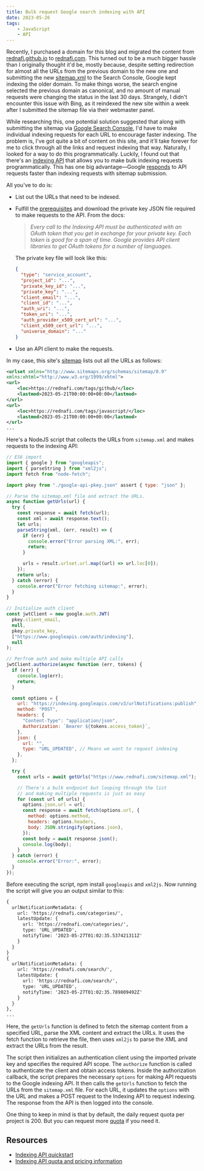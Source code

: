```yaml
---
title: Bulk request Google search indexing with API
date: 2023-05-26
tags:
    - JavaScript
    - API
---
```


Recently, I purchased a domain for this blog and migrated the content from
[rednafi.github.io][rednafi.com] to [rednafi.com]. This turned out to be a much bigger
hassle than I originally thought it'd be, mostly because, despite setting redirection
for almost all the URLs from the previous domain to the new one and submitting the new
[sitemap.xml] to the Search Console, Google kept indexing the older domain. To make
things worse, the search engine selected the previous domain as canonical, and no amount
of manual requests were changing the status in the last 30 days. Strangely, I didn't
encounter this issue with Bing, as it reindexed the new site within a week after I
submitted the sitemap file via their webmaster panel.

While researching this, one potential solution suggested that along with submitting the
sitemap via [Google Search Console][google-search-console], I'd have to make individual
indexing requests for each URL to encourage faster indexing. The problem is, I've got
quite a bit of content on this site, and it'll take forever for me to click through all
the links and request indexing that way. Naturally, I looked for a way to do this
programmatically. Luckily, I found out that there's an [indexing API][indexing-api]
that allows you to make bulk indexing requests programmatically. This has one big
advantage—Google [responds][api-submission] to API requests faster than indexing
requests with sitemap submission.

All you've to do is:

* List out the URLs that need to be indexed.
* Fulfill the [prerequisites][indexing-api] and download the private key JSON file
required to make requests to the API. From the docs:

    > *Every call to the Indexing API must be authenticated with an OAuth token that you
    get in exchange for your private key. Each token is good for a span of time. Google
    provides API client libraries to get OAuth tokens for a number of languages.*

    The private key file will look like this:
    ```json
    {
      "type": "service_account",
      "project_id": "...",
      "private_key_id": "...",
      "private_key": "...",
      "client_email": "...",
      "client_id": "...",
      "auth_uri": "...",
      "token_uri": "...",
      "auth_provider_x509_cert_url": "...",
      "client_x509_cert_url": "...",
      "universe_domain": "..."
    }
    ```

* Use an API client to make the requests.

In my case, this site's [sitemap][sitemap.xml] lists out all the URLs as follows:

```xml
<urlset xmlns="http://www.sitemaps.org/schemas/sitemap/0.9"
xmlns:xhtml="http://www.w3.org/1999/xhtml">
<url>
    <loc>https://rednafi.com/tags/github/</loc>
    <lastmod>2023-05-21T00:00:00+00:00</lastmod>
</url>
<url>
    <loc>https://rednafi.com/tags/javascript/</loc>
    <lastmod>2023-05-21T00:00:00+00:00</lastmod>
</url>
...
```

Here's a NodeJS script that collects the URLs from `sitemap.xml` and makes requests to
the indexing API:

```js
// ES6 import
import { google } from "googleapis";
import { parseString } from "xml2js";
import fetch from "node-fetch";

import pkey from "./google-api-pkey.json" assert { type: "json" };

// Parse the sitemap.xml file and extract the URLs.
async function getUrls(url) {
  try {
    const response = await fetch(url);
    const xml = await response.text();
    let urls;
    parseString(xml, (err, result) => {
      if (err) {
        console.error("Error parsing XML:", err);
        return;
      }

      urls = result.urlset.url.map((url) => url.loc[0]);
    });
    return urls;
  } catch (error) {
    console.error("Error fetching sitemap:", error);
  }
}

// Initialize auth client
const jwtClient = new google.auth.JWT(
  pkey.client_email,
  null,
  pkey.private_key,
  ["https://www.googleapis.com/auth/indexing"],
  null
);

// Perfrom auth and make multiple API calls
jwtClient.authorize(async function (err, tokens) {
  if (err) {
    console.log(err);
    return;
  }

  const options = {
    url: "https://indexing.googleapis.com/v3/urlNotifications:publish",
    method: "POST",
    headers: {
      "Content-Type": "application/json",
      Authorization: `Bearer ${tokens.access_token}`,
    },
    json: {
      url: "",
      type: "URL_UPDATED", // Means we want to request indexing
    },
  };

  try {
    const urls = await getUrls("https://www.rednafi.com/sitemap.xml");

    // There's a bulk endpoint but looping through the list
    // and making multiple requests is just as easy
    for (const url of urls) {
      options.json.url = url;
      const response = await fetch(options.url, {
        method: options.method,
        headers: options.headers,
        body: JSON.stringify(options.json),
      });
      const body = await response.json();
      console.log(body);
    }
  } catch (error) {
    console.error("Error:", error);
  }
});
```

Before executing the script, npm install `googleapis` and `xml2js`. Now running the
script will give you an output similar to this:

```txt
{
  urlNotificationMetadata: {
    url: 'https://rednafi.com/categories/',
    latestUpdate: {
      url: 'https://rednafi.com/categories/',
      type: 'URL_UPDATED',
      notifyTime: '2023-05-27T01:02:35.537421311Z'
    }
  }
}
{
  urlNotificationMetadata: {
    url: 'https://rednafi.com/search/',
    latestUpdate: {
      url: 'https://rednafi.com/search/',
      type: 'URL_UPDATED',
      notifyTime: '2023-05-27T01:02:35.789809492Z'
    }
  }
},
...
```

Here, the `getUrls` function is defined to fetch the sitemap content from a specified
URL, parse the XML content and extract the URLs. It uses the fetch function to retrieve
the file, then uses `xml2js` to parse the XML and extract the URLs from the result.

The script then initializes an authentication client using the imported private key and
specifies the required API scope. The `authorize` function is called to authenticate the
client and obtain access tokens. Inside the authorization callback, the script prepares
the necessary `options` for making API requests to the Google indexing API. It then
calls the `getUrls` function to fetch the URLs from the `sitemap.xml` file. For each
URL, it updates the `options` with the URL and makes a POST request to the Indexing API
to request indexing. The response from the API is then logged into the console.

One thing to keep in mind is that by default, the daily request quota per project is
200. But you can request more [quota][quota-and-pricing] if you need it.

## Resources

* [Indexing API quickstart][indexing-api]
* [Indexing API quota and pricing information][quota-and-pricing]

[rednafi.com]: https://rednafi.com
[indexing-api]: https://developers.google.com/search/apis/indexing-api/v3/quickstart
[api-submission]: https://developers.google.com/search/apis/indexing-api/v3/quickstart#sitemaps
[sitemap.xml]: https://rednafi.com/sitemap.xml
[google-search-console]: https://search.google.com/search-console/about
[cors-proxy]: https://corsproxy.io
[quota-and-pricing]: https://developers.google.com/search/apis/indexing-api/v3/quota-pricing
